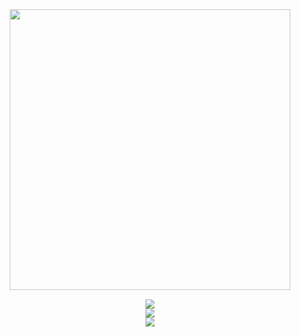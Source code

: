 

<div id="header" align="center">
  <img src="https://github.com/iidgg/iidgg/blob/main/giphy-downsized.webp" width="500"/>
  
  <br />
  <br />
  
  <img src="https://github-readme-stats.vercel.app/api?username=iidgg&show_icons=true&theme=dark"/>
  
  <br />
  
  <img src="https://github-readme-stats.vercel.app/api/top-langs/?username=iidgg&layout=compact&theme=vision-friendly-dark"/> 
  
  <br />
  
  <img src="https://komarev.com/ghpvc/?username=iidgg&style=flat-square&color=blue"/>
  
</div>

